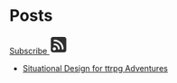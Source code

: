 # Posts

<a rel="alternate" type="application/rss+xml" href="https://raw.githubusercontent.com/levigilbert/levigilbert.github.io/master/feed.rss">Subscribe <img src="images/rss.png"></a>

* [Situational Design for ttrpg Adventures](posts/situationalDesignForRPGAdventures.md)

